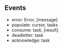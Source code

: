 
Events
------

- error: Error, [message]
- populate: cursor, tasks
- consume: task, [result]
- deadletter: task
- acknowledge: task
